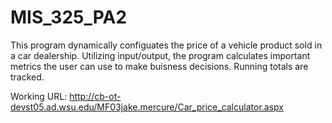 # MIS_325_PA2

This program dynamically configuates the price of a vehicle product sold in a car dealership. Utilizing input/output, the program calculates important metrics the user can use to make buisness decisions. Running totals are tracked.

Working URL:
http://cb-ot-devst05.ad.wsu.edu/MF03jake.mercure/Car_price_calculator.aspx

